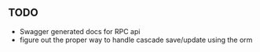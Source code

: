## TODO

- Swagger generated docs for RPC api
- figure out the proper way to handle cascade save/update using the orm

